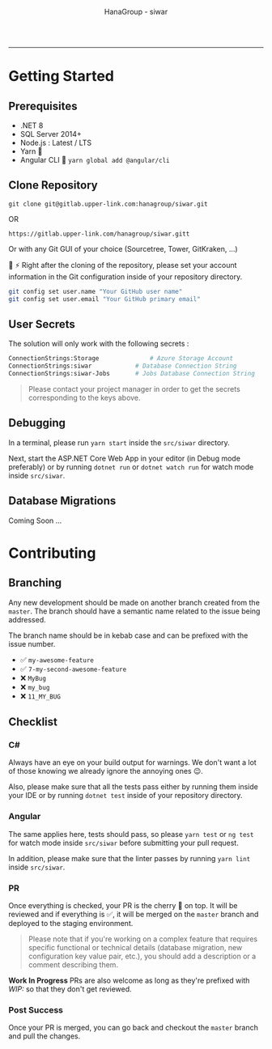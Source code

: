 <p align="center">
  HanaGroup - siwar 
</p>

<br/><br/>

<p align="center">
  
</p>

---

# Getting Started

## Prerequisites

- .NET 8
- SQL Server 2014+
- Node.js : Latest / LTS
- Yarn 🧶
- Angular CLI 🔋 `yarn global add @angular/cli`

## Clone Repository

`git clone git@gitlab.upper-link.com:hanagroup/siwar.git`

OR

`https://gitlab.upper-link.com/hanagroup/siwar.gitt`

Or with any Git GUI of your choice (Sourcetree, Tower, GitKraken, ...)

🚨 ⚡ Right after the cloning of the repository, please set your account information in the Git configuration inside of your repository directory.

``` bash
git config set user.name "Your GitHub user name"
git config set user.email "Your GitHub primary email"
```

## User Secrets

The solution will only work with the following secrets :

``` bash
ConnectionStrings:Storage              # Azure Storage Account
ConnectionStrings:siwar            # Database Connection String
ConnectionStrings:siwar-Jobs       # Jobs Database Connection String
```

> Please contact your project manager in order to get the secrets corresponding to the keys above.

## Debugging

In a terminal, please run `yarn start` inside the `src/siwar` directory.

Next, start the ASP.NET Core Web App in your editor (in Debug mode preferably) or by running `dotnet run` or `dotnet watch run` for watch mode inside `src/siwar`.

## Database Migrations

Coming Soon ...

# Contributing

## Branching

Any new development should be made on another branch created from the `master`. The branch should have a semantic name related to the issue being addressed.

The branch name should be in kebab case and can be prefixed with the issue number.

- ✅ `my-awesome-feature`
- ✅ `7-my-second-awesome-feature`
- ❌ `MyBug`
- ❌ `my_bug`
- ❌ `11_MY_BUG`

## Checklist

### C#

Always have an eye on your build output for warnings. We don't want a lot of those knowing we already ignore the annoying ones 😉.

Also, please make sure that all the tests pass either by running them inside your IDE or by running `dotnet test` inside of your repository directory.

### Angular

The same applies here, tests should pass, so please `yarn test` or `ng test` for watch mode inside `src/siwar` before submitting your pull request.

In addition, please make sure that the linter passes by running `yarn lint` inside `src/siwar`.

### PR

Once everything is checked, your PR is the cherry 🍒 on top. It will be reviewed and if everything is ✅, it will be merged on the `master` branch and deployed to the staging environment.

> Please note that if you're working on a complex feature that requires specific functional or technical details (database migration, new configuration key value pair, etc.), you should add a description or a comment describing them.

**Work In Progress** PRs are also welcome as long as they're prefixed with *WIP:* so that they don't get reviewed.

### Post Success

Once your PR is merged, you can go back and checkout the `master` branch and pull the changes.
